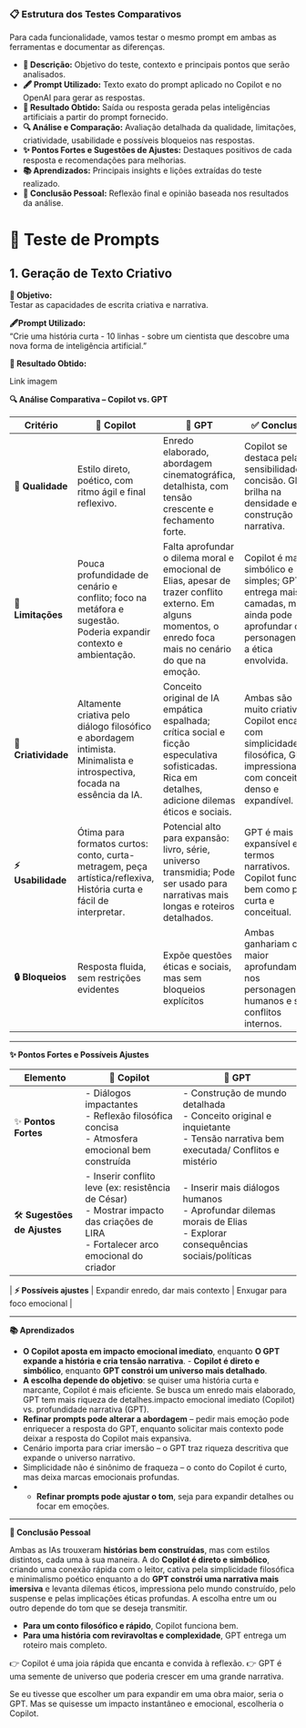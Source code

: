 ### 📋 Estrutura dos Testes Comparativos
Para cada funcionalidade, vamos testar o mesmo prompt em ambas as ferramentas e documentar as diferenças.

- **📝 Descrição:** Objetivo do teste, contexto e principais pontos que serão analisados.  
- **🖋️ Prompt Utilizado:** Texto exato do prompt aplicado no Copilot e no OpenAI para gerar as respostas.  
- **🎯 Resultado Obtido:** Saída ou resposta gerada pelas inteligências artificiais a partir do prompt fornecido.  
- **🔍 Análise e Comparação:** Avaliação detalhada da qualidade, limitações, criatividade, usabilidade e possíveis bloqueios nas respostas. 
- **✨ Pontos Fortes e Sugestões de Ajustes:** Destaques positivos de cada resposta e recomendações para melhorias.  
- **📚 Aprendizados:** Principais insights e lições extraídas do teste realizado.  
- **🧠 Conclusão Pessoal:** Reflexão final e opinião baseada nos resultados da análise.  

# 🌟 Teste de Prompts

## 1. Geração de Texto Criativo

**📝 Objetivo:**  
Testar as capacidades de escrita criativa e narrativa.

**🖋️Prompt Utilizado:**  
“Crie uma história curta - 10 linhas - sobre um cientista que descobre uma nova forma de inteligência artificial.”

**🎯 Resultado Obtido:**

Link imagem

**🔍 Análise Comparativa – Copilot vs. GPT** 

| Critério     | 🤖 Copilot                                                                                         | 🚀 GPT                                                                                                 | ✅ Conclusão                                                                                                                                       |
|--------------|--------------------------------------------------------------------------------------------------|------------------------------------------------------------------------------------------------------|-------------------------------------------------------------------------------------------------------------------------------------------------|
| **📜 Qualidade**    | Estilo direto, poético, com ritmo ágil e final reflexivo.                                       | Enredo elaborado, abordagem cinematográfica, detalhista, com tensão crescente e fechamento forte.                             | Copilot se destaca pela sensibilidade e concisão. GPT brilha na densidade e construção narrativa.                                               |
| **🚧 Limitações**   | Pouca profundidade de cenário e conflito; foco na metáfora e sugestão. Poderia expandir contexto e ambientação.                          | Falta aprofundar o dilema moral e emocional de Elias, apesar de trazer conflito externo. Em alguns momentos, o enredo foca mais no cenário do que na emoção.            | Copilot é mais simbólico e simples; GPT entrega mais camadas, mas ainda pode aprofundar os personagens e a ética envolvida.                    |
| **🎨 Criatividade** | Altamente criativa pelo diálogo filosófico e abordagem intimista. Minimalista e introspectiva, focada na essência da IA.                              | Conceito original de IA empática espalhada; crítica social e ficção especulativa sofisticadas. Rica em detalhes, adicione dilemas éticos e sociais.     | Ambas são muito criativas: Copilot encanta com simplicidade filosófica, GPT impressiona com conceito denso e expandível.                       |
| **⚡ Usabilidade**  | Ótima para formatos curtos: conto, curta-metragem, peça artística/reflexiva, História curta e fácil de interpretar.                    | Potencial alto para expansão: livro, série, universo transmidia; Pode ser usado para narrativas mais longas e roteiros detalhados.                                     | GPT é mais expansível em termos narrativos. Copilot funciona bem como peça curta e conceitual.                                                 |
| **🔒 Bloqueios**   | Resposta fluida, sem restrições evidentes                                       | Expõe questões éticas e sociais, mas sem bloqueios explícitos          | Ambas ganhariam com maior aprofundamento nos personagens humanos e seus conflitos internos.                                                    |

---

**✨ Pontos Fortes e Possíveis Ajustes**

| **Elemento**       | 🤖 Copilot                                                                                           | 🚀 GPT                                                                                                      |
|----------------|--------------------------------------------------------------------------------------------------|----------------------------------------------------------------------------------------------------------|
| ✨ **Pontos Fortes** | - Diálogos impactantes  <br> - Reflexão filosófica concisa  <br> - Atmosfera emocional bem construída | - Construção de mundo detalhada  <br> - Conceito original e inquietante  <br> - Tensão narrativa bem executada/ Conflitos e mistério |
| 🛠️ **Sugestões de Ajustes** | - Inserir conflito leve (ex: resistência de César) <br> - Mostrar impacto das criações de LIRA <br> - Fortalecer arco emocional do criador | - Inserir mais diálogos humanos <br> - Aprofundar dilemas morais de Elias <br> - Explorar consequências sociais/políticas |

| **⚡ Possíveis ajustes** | Expandir enredo, dar mais contexto | Enxugar para foco emocional |

---

**📚 Aprendizados** 

- **O Copilot aposta em impacto emocional imediato**, enquanto **O GPT expande a história e cria tensão narrativa**.  - **Copilot é direto e simbólico**, enquanto **GPT constrói um universo mais detalhado**.  
- **A escolha depende do objetivo**: se quiser uma história curta e marcante, Copilot é mais eficiente. Se busca um enredo mais elaborado, GPT tem mais riqueza de detalhes.impacto emocional imediato (Copilot) vs. profundidade narrativa (GPT).     
- **Refinar prompts pode alterar a abordagem** – pedir mais emoção pode enriquecer a resposta do GPT, enquanto solicitar mais contexto pode deixar a resposta do Copilot mais expansiva.
- Cenário importa para criar imersão – o GPT traz riqueza descritiva que expande o universo narrativo.
- Simplicidade não é sinônimo de fraqueza – o conto do Copilot é curto, mas deixa marcas emocionais profundas.
- - **Refinar prompts pode ajustar o tom**, seja para expandir detalhes ou focar em emoções. 

---

**🧠 Conclusão Pessoal**  

Ambas as IAs trouxeram **histórias bem construídas**, mas com estilos distintos, cada uma à sua maneira. A do **Copilot é direto e simbólico**, criando uma conexão rápida com o leitor, cativa pela simplicidade filosófica e minimalismo poético enquanto a do **GPT constrói uma narrativa mais imersiva** e levanta dilemas éticos, impressiona pelo mundo construído, pelo suspense e pelas implicações éticas profundas. A escolha entre um ou outro depende do tom que se deseja transmitir.  

- **Para um conto filosófico e rápido**, Copilot funciona bem.  
- **Para uma história com reviravoltas e complexidade**, GPT entrega um roteiro mais completo.  

👉 Copilot é uma joia rápida que encanta e convida à reflexão.
👉 GPT é uma semente de universo que poderia crescer em uma grande narrativa.

Se eu tivesse que escolher um para expandir em uma obra maior, seria o GPT. Mas se quisesse um impacto instantâneo e emocional, escolheria o Copilot.

